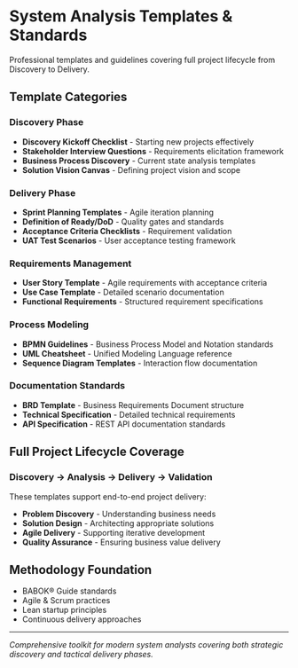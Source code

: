 # System Analysis Templates & Standards

Professional templates and guidelines covering full project lifecycle from Discovery to Delivery.

## Template Categories

### Discovery Phase
- **Discovery Kickoff Checklist** - Starting new projects effectively
- **Stakeholder Interview Questions** - Requirements elicitation framework
- **Business Process Discovery** - Current state analysis templates
- **Solution Vision Canvas** - Defining project vision and scope

### Delivery Phase
- **Sprint Planning Templates** - Agile iteration planning
- **Definition of Ready/DoD** - Quality gates and standards
- **Acceptance Criteria Checklists** - Requirement validation
- **UAT Test Scenarios** - User acceptance testing framework

### Requirements Management
- **User Story Template** - Agile requirements with acceptance criteria
- **Use Case Template** - Detailed scenario documentation  
- **Functional Requirements** - Structured requirement specifications

### Process Modeling
- **BPMN Guidelines** - Business Process Model and Notation standards
- **UML Cheatsheet** - Unified Modeling Language reference
- **Sequence Diagram Templates** - Interaction flow documentation

### Documentation Standards
- **BRD Template** - Business Requirements Document structure
- **Technical Specification** - Detailed technical requirements
- **API Specification** - REST API documentation standards

## Full Project Lifecycle Coverage

### Discovery → Analysis → Delivery → Validation

These templates support end-to-end project delivery:
- **Problem Discovery** - Understanding business needs
- **Solution Design** - Architecting appropriate solutions
- **Agile Delivery** - Supporting iterative development
- **Quality Assurance** - Ensuring business value delivery

## Methodology Foundation
- BABOK® Guide standards
- Agile & Scrum practices
- Lean startup principles
- Continuous delivery approaches

---

*Comprehensive toolkit for modern system analysts covering both strategic discovery and tactical delivery phases.*
